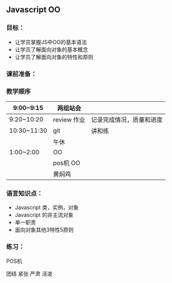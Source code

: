 ## Javascript OO

### 目标：
- 让学员掌握JS中OO的基本语法
- 让学员了解面向对象的基本概念
- 让学员了解面向对象的特性和原则

### 课前准备：

### 教学顺序

|9:00~9:15|两组站会||
|--|--|--|
|9:20~10:20|review 作业|记录完成情况，质量和进度|
|10:30~11:30|git|讲和练|
||午休||
|1:00~2:00|OO||
||pos机 OO||
||黄焖鸡|||

### 语言知识点：
- Javascript 类，实例，对象
- Javascript 的非主流对象
- 单一职责
- 面向对象其他3特性5原则

### 练习：
POS机

团结 紧张 严肃 活泼
